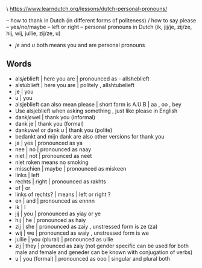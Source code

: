 \ https://www.learndutch.org/lessons/dutch-personal-pronouns/

– how to thank in Dutch (in different forms of politeness) / how to say please
– yes/no/maybe
– left or right
– personal pronouns in Dutch (ik, jij/je, zij/ze, hij, wij, jullie, zij/ze, u)



- *je* and *u* both means you and are personal pronouns

## Words

- als*je*blieft | here you are | pronounced as - allsheblieft         
-  alst*u*blieft  | here you are   | politely , allshtubelieft      
- je | you 
- u  | you  
- alsjeblieft can also mean please | short form is A.U.B | aa , oo , bey 
- Use alsjeblieft when asking something , just like please in English
- dank*je*wel | thank you (informal)
- dank je | thank you (formal)
- dank*u*wel  or dank *u* | thank you (polite)
- bedankt and mijn dank are also other versions for thank you
- ja | yes | pronounced as ya 
- nee | no | pronounced as naay
- niet | not | pronounced as neet
- niet roken means no smoking
- misschien | maybe | pronounced as miskeen
- links | left 
- rechts | right | pronounced as rakhts 
- of | or 
- links of rechts? |  means  | left or right ?
- en | and | pronounced as ennnn
- ik | I
- jij | you | pronounced as yiay or ye
- hij | he | pronounced as haiy 
- zij | she | pronounced as zaiy , unstressed form is ze (za)
- wij | we | pronounced as waiy , unstressed form is we 
- jullie | you (plural) | pronounced as ullie 
- zij | they | prounced as zaiy (not gender specific can be used for both male and female and geneder can be known with conjugation of verbs)
- u | you (formal) | pronounced as ooo | singular and plural both 
